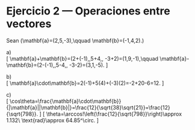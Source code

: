 # Ejercicio 2 — Operaciones entre vectores

Sean \(\mathbf{a}=(2,5,-3),\qquad \mathbf{b}=(-1,4,2).\)

a)  
\[
\mathbf{a}+\mathbf{b}=(2+(-1),\,5+4,\, -3+2)=(1,9,-1),\qquad
\mathbf{a}-\mathbf{b}=(2-(-1),\,5-4,\, -3-2)=(3,1,-5).
\]

b)  
\[
\mathbf{a}\cdot\mathbf{b}=2(-1)+5(4)+(-3)(2)=-2+20-6=12.
\]

c)  
\[
\cos\theta=\frac{\mathbf{a}\cdot\mathbf{b}}{\|\mathbf{a}\|\|\mathbf{b}\|}=\frac{12}{\sqrt{38}\sqrt{21}}=\frac{12}{\sqrt{798}}.
\]
\[
\theta=\arccos\!\left(\frac{12}{\sqrt{798}}\right)\approx 1.132\ \text{rad}\approx 64.85^\circ.
\]
